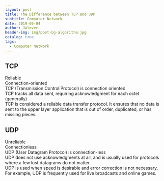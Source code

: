 ```yaml
---
layout: post
title: The Difference between TCP and UDP
subtitle: Computer Network
date: 2019-06-04
author: Jalever
header-img: img/post-bg-algorithm.jpg
catalog: true
tags:
  - Computer Network
---
```


## TCP
Reliable<br/>
Connection-oriented<br/>
TCP (Transmission Control Protocol) is connection oriented<br/>
TCP tracks all data sent, requiring acknowledgment for each octet (generally)<br/>
TCP is considered a reliable data transfer protocol. It ensures that no data is sent to the upper layer application that is out of order, duplicated, or has missing pieces.


## UDP
Unreliable<br/>
Connectionless<br/>
UDP (User Datagram Protocol) is connection-less<br/>
UDP does not use acknowledgments at all, and is usually used for protocols where a few lost datagrams do not matter.<br/>
UDP is used when speed is desirable and error correction is not necessary. For example, UDP is frequently used for live broadcasts and online games.
